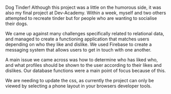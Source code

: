 Dog Tinder! 
Although this project was a little on the humorous side, it was also my final project at Dev-Academy. Within a week, myself and two others attempted to recreate tinder but for people who are wanting to socialise their dogs. 

We came up against many challenges specifically related to relational data, and managed to create a functioning application that matches users depending on who they like and dislike. We used Firebase to create a messaging system that allows users to get in touch with one another. 

A main issue we came across was how to determine who has liked who, and what profiles should be shown to the user according to their likes and dislikes. Our database functions were a main point of focus because of this. 

We are needing to update the css, as currently the project can only be viewed by selecting a phone layout in your browsers developer tools. 